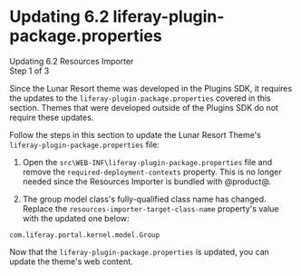 # Updating 6.2 liferay-plugin-package.properties

<div class="learn-path-step">
    <p>Updating 6.2 Resources Importer<br>Step 1 of 3</p>
</div>

Since the Lunar Resort theme was developed in the Plugins SDK, it requires the 
updates to the `liferay-plugin-package.properties` covered in this section. 
Themes that were developed outside of the Plugins SDK do not require these 
updates. 

Follow the steps in this section to update the Lunar Resort Theme's 
`liferay-plugin-package.properties` file:

1.  Open the `src\WEB-INF\liferay-plugin-package.properties` file and remove the 
    `required-deployment-contexts` property. This is no longer needed since the 
    Resources Importer is bundled with @product@.

2.  The group model class's fully-qualified class name has changed. Replace the 
    `resources-importer-target-class-name` property's value with the updated one 
    below:

```properties
com.liferay.portal.kernel.model.Group
```

Now that the `liferay-plugin-package.properties` is updated, you can update the 
theme's web content. 

